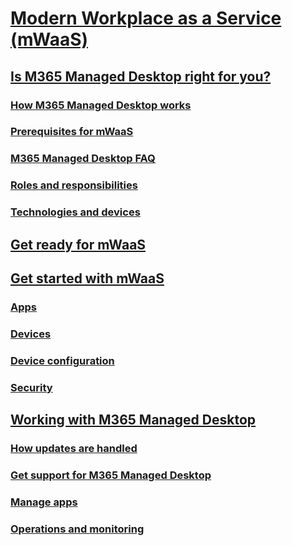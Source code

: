 # [Modern Workplace as a Service (mWaaS)](index.md)
## [Is M365 Managed Desktop right for you?](intro/index.md)
### [How M365 Managed Desktop works](intro/how-managed-desktop-works.md)
### [Prerequisites for mWaaS](intro/prerequisites.md)
### [M365 Managed Desktop FAQ](intro/faq.md)
### [Roles and responsibilities](intro/roles-and-responsibilities.md)
### [Technologies and devices](intro/technologies-and-devices.md)
## [Get ready for mWaaS](get-ready/index.md)
## [Get started with mWaaS](get-started/index.md)
### [Apps](get-started/apps.md)
### [Devices](get-started/devices.md)
### [Device configuration](get-started/device-configuration.md)
### [Security](get-started/security.md)
## [Working with M365 Managed Desktop](working-with-managed-desktop/index.md)
### [How updates are handled](working-with-managed-desktop/updates.md)
### [Get support for M365 Managed Desktop](working-with-managed-desktop/support.md)
### [Manage apps](working-with-managed-desktop/manage-apps.md)
### [Operations and monitoring](working-with-managed-desktop/operations-and-monitoring.md)
